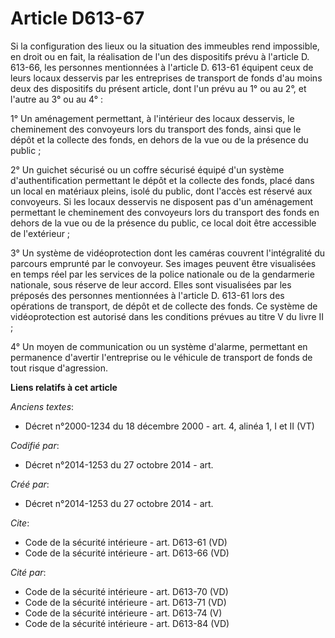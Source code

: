 # Article D613-67

Si la configuration des lieux ou la situation des immeubles rend impossible, en droit ou en fait, la réalisation de l'un des
dispositifs prévu à l'article D. 613-66, les personnes mentionnées à l'article D. 613-61 équipent ceux de leurs locaux
desservis par les entreprises de transport de fonds d'au moins deux des dispositifs du présent article, dont l'un prévu au 1°
ou au 2°, et l'autre au 3° ou au 4° : 

1° Un aménagement permettant, à l'intérieur des locaux desservis, le cheminement des convoyeurs lors du transport des fonds,
ainsi que le dépôt et la collecte des fonds, en dehors de la vue ou de la présence du public ; 

2° Un guichet sécurisé ou un coffre sécurisé équipé d'un système d'authentification permettant le dépôt et la collecte des
fonds, placé dans un local en matériaux pleins, isolé du public, dont l'accès est réservé aux convoyeurs. Si les locaux
desservis ne disposent pas d'un aménagement permettant le cheminement des convoyeurs lors du transport des fonds en dehors de
la vue ou de la présence du public, ce local doit être accessible de l'extérieur ; 

3° Un système de vidéoprotection dont les caméras couvrent l'intégralité du parcours emprunté par le convoyeur. Ses images
peuvent être visualisées en temps réel par les services de la police nationale ou de la gendarmerie nationale, sous réserve
de leur accord. Elles sont visualisées par les préposés des personnes mentionnées à l'article D. 613-61 lors des opérations
de transport, de dépôt et de collecte des fonds. Ce système de vidéoprotection est autorisé dans les conditions prévues au
titre V du livre II ; 

4° Un moyen de communication ou un système d'alarme, permettant en permanence d'avertir l'entreprise ou le véhicule de
transport de fonds de tout risque d'agression.

**Liens relatifs à cet article**

_Anciens textes_:

  - Décret n°2000-1234 du 18 décembre 2000 - art. 4, alinéa 1, I et II (VT)

_Codifié par_:

  - Décret n°2014-1253 du 27 octobre 2014 - art.

_Créé par_:

  - Décret n°2014-1253 du 27 octobre 2014 - art.

_Cite_:

  - Code de la sécurité intérieure - art. D613-61 (VD)
  - Code de la sécurité intérieure - art. D613-66 (VD)

_Cité par_:

  - Code de la sécurité intérieure - art. D613-70 (VD)
  - Code de la sécurité intérieure - art. D613-71 (VD)
  - Code de la sécurité intérieure - art. D613-74 (V)
  - Code de la sécurité intérieure - art. D613-84 (VD)
